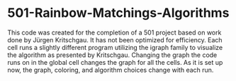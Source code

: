 # 501-Rainbow-Matchings-Algorithms
This code was created for the completion of a 501 project based on work done by Jürgen Kritschgau.
It has not been optimized for efficiency. Each cell runs a slightly different program utilizing the igraph family to visualize the algorithm as presented by Kritschgau.
Changing the graph the code runs on in the global cell changes the graph for all the cells. As it is set up now, the graph, coloring, and algorithm choices change with each run.
